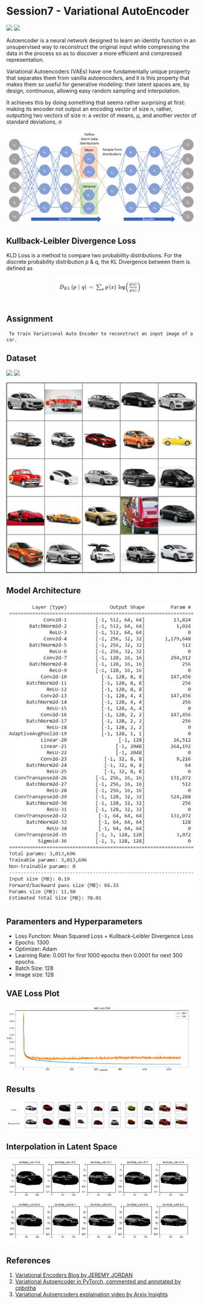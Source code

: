 # Session7 - Variational AutoEncoder 
[![](https://img.shields.io/badge/Website-green.svg)](http://svgs-eva4.s3-website.ap-south-1.amazonaws.com/vae.html) [![](https://colab.research.google.com/assets/colab-badge.svg)](https://github.com/SVGS-EVA4/Phase2/blob/master/S7-Variational_AutoEncoders/VAE_Final.ipynb) 

Autoencoder is a neural network designed to learn an identity function in an unsupervised way to reconstruct the original input while compressing the data in the process so as to discover a more efficient and compressed representation.

Variational Autoencoders (VAEs) have one fundamentally unique property that separates them from vanilla autoencoders, and it is this property that makes them so useful for generative modeling: their latent spaces are, by design, continuous, allowing easy random sampling and interpolation.

It achieves this by doing something that seems rather surprising at first: making its encoder not output an encoding vector of size n, rather, outputting two vectors of size n: a vector of means, μ, and another vector of standard deviations, σ


<p align="center"><img src = "https://github.com/SVGS-EVA4/Phase2/blob/master/S7-Variational_AutoEncoders/asset/VAE_Architecture.png" width = '500'/></p>

## **Kullback-Leibler Divergence Loss**
KLD Loss is a method to compare two probability distributions. For the discrete probability distribution p & q, the KL Divergence between them is defined as

<p align="center"><img src = "https://github.com/SVGS-EVA4/Phase2/blob/master/S7-Variational_AutoEncoders/asset/KL-loss.png" /></p>

## **Assignment**

     To train Variational Auto Encoder to reconstruct an input image of a car.


## **Dataset**



[![](https://img.shields.io/badge/DataSet-blue.svg)](https://drive.google.com/file/d/1G5sKYPPYAteKzWn6fWsACtIF9W635Frx/view?usp=sharing)
[![](https://img.shields.io/badge/Data%20Preprocessing-blue.svg)](https://github.com/SVGS-EVA4/Phase2/blob/master/S6-Generative_Adversarial_Networks/Preprocessing.ipynb)



<p align="center"><img src = "https://raw.githubusercontent.com/SVGS-EVA4/Phase2/master/S7-Variational_AutoEncoders/asset/ds.png" /></p>


## **Model Architecture**

<img src = "https://raw.githubusercontent.com/SVGS-EVA4/Phase2/master/S7-Variational_AutoEncoders/asset/vae.png" height='800'/>


## **Paramenters and Hyperparameters**
* Loss Function: Mean Squared Loss + Kullback–Leibler Divergence Loss
* Epochs: 1300
* Optimizer: Adam
* Learning Rate: 0.001 for first 1000 epochs then 0.0001 for next 300 epochs.
* Batch Size: 128
* Image size: 128


## **VAE Loss Plot**

![](https://raw.githubusercontent.com/SVGS-EVA4/Phase2/master/S7-Variational_AutoEncoders/asset/loss_graph.png)

## **Results**

![](https://raw.githubusercontent.com/SVGS-EVA4/Phase2/master/S7-Variational_AutoEncoders/asset/eval.png)

## **Interpolation in Latent Space**
![](https://github.com/SVGS-EVA4/Phase2/blob/master/S7-Variational_AutoEncoders/asset/interpolate.png)

## **References**
1. [Variational Encoders Blog by JEREMY JORDAN](https://www.jeremyjordan.me/variational-autoencoders/)
2. [Variational Autoencoder in PyTorch, commented and annotated by cpbotha](https://vxlabs.com/2017/12/08/variational-autoencoder-in-pytorch-commented-and-annotated/)
3. [Variational Autoencoders explaination video by Arxiv Insights](https://youtu.be/9zKuYvjFFS8)
